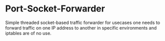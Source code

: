 # Port-Socket-Forwarder

Simple threaded socket-based traffic forwarder for usecases one needs to forward traffic on one IP address to another in specific environments and iptables are of no use.
